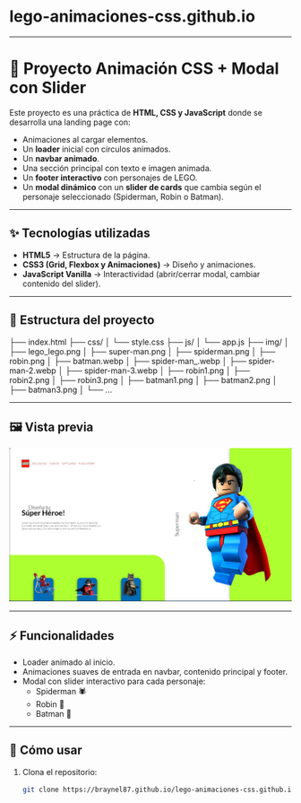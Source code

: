 # lego-animaciones-css.github.io

---

# 🚀 Proyecto Animación CSS + Modal con Slider

Este proyecto es una práctica de **HTML, CSS y JavaScript** donde se desarrolla una landing page con:

- Animaciones al cargar elementos.
- Un **loader** inicial con círculos animados.
- Un **navbar animado**.
- Una sección principal con texto e imagen animada.
- Un **footer interactivo** con personajes de LEGO.
- Un **modal dinámico** con un **slider de cards** que cambia según el personaje seleccionado (Spiderman, Robin o Batman).

---

## ✨ Tecnologías utilizadas
- **HTML5** → Estructura de la página.  
- **CSS3 (Grid, Flexbox y Animaciones)** → Diseño y animaciones.  
- **JavaScript Vanilla** → Interactividad (abrir/cerrar modal, cambiar contenido del slider).  

---

## 📂 Estructura del proyecto

├── index.html
├── css/
│ └── style.css
├── js/
│ └── app.js
├── img/
│ ├── lego_lego.png
│ ├── super-man.png
│ ├── spiderman.png
│ ├── robin.png
│ ├── batman.webp
│ ├── spider-man_.webp
│ ├── spider-man-2.webp
│ ├── spider-man-3.webp
│ ├── robin1.png
│ ├── robin2.png
│ ├── robin3.png
│ ├── batman1.png
│ ├── batman2.png
│ ├── batman3.png
│ └── ...


---

## 🖼️ Vista previa

![Vista previa](./img/animacion-css.jpg)

---

## ⚡ Funcionalidades
- Loader animado al inicio.  
- Animaciones suaves de entrada en navbar, contenido principal y footer.  
- Modal con slider interactivo para cada personaje:  
  - Spiderman 🕷️  
  - Robin 🦸  
  - Batman 🦇  

---

## 📌 Cómo usar
1. Clona el repositorio:
   ```bash
   git clone https://braynel87.github.io/lego-animaciones-css.github.io/
